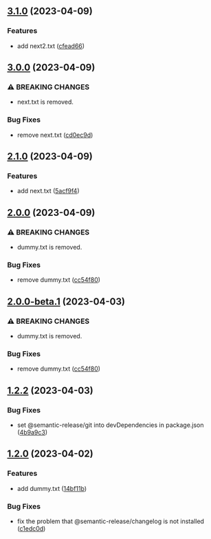 ## [3.1.0](https://github.com/yohsuke-kurita/yoh-semantic/compare/v3.0.0...v3.1.0) (2023-04-09)


### Features

* add next2.txt ([cfead66](https://github.com/yohsuke-kurita/yoh-semantic/commit/cfead661d069a7538a0cc58241ae1abc6891fbb7))

## [3.0.0](https://github.com/yohsuke-kurita/yoh-semantic/compare/v2.1.0...v3.0.0) (2023-04-09)


### ⚠ BREAKING CHANGES

* next.txt is removed.

### Bug Fixes

* remove next.txt ([cd0ec9d](https://github.com/yohsuke-kurita/yoh-semantic/commit/cd0ec9d642a4c1e2f04706dd5e423d6a7c4f6559))

## [2.1.0](https://github.com/yohsuke-kurita/yoh-semantic/compare/v2.0.0...v2.1.0) (2023-04-09)


### Features

* add next.txt ([5acf9f4](https://github.com/yohsuke-kurita/yoh-semantic/commit/5acf9f4f50e52cf34ba9974b096d188415945c36))

## [2.0.0](https://github.com/yohsuke-kurita/yoh-semantic/compare/v1.2.2...v2.0.0) (2023-04-09)


### ⚠ BREAKING CHANGES

* dummy.txt is removed.

### Bug Fixes

* remove dummy.txt ([cc54f80](https://github.com/yohsuke-kurita/yoh-semantic/commit/cc54f802801c7e49b94178cb8c0920326c4f3758))

## [2.0.0-beta.1](https://github.com/yohsuke-kurita/yoh-semantic/compare/v1.2.2...v2.0.0-beta.1) (2023-04-03)


### ⚠ BREAKING CHANGES

* dummy.txt is removed.

### Bug Fixes

* remove dummy.txt ([cc54f80](https://github.com/yohsuke-kurita/yoh-semantic/commit/cc54f802801c7e49b94178cb8c0920326c4f3758))

## [1.2.2](https://github.com/yohsuke-kurita/yoh-semantic/compare/v1.2.1...v1.2.2) (2023-04-03)


### Bug Fixes

* set @semantic-release/git into devDependencies in package.json ([4b9a9c3](https://github.com/yohsuke-kurita/yoh-semantic/commit/4b9a9c3065c8407f6a21bd49962942e4a12b8e12))

## [1.2.0](https://github.com/yohsuke-kurita/yoh-semantic/compare/v1.1.1...v1.2.0) (2023-04-02)


### Features

* add dummy.txt ([14bf11b](https://github.com/yohsuke-kurita/yoh-semantic/commit/14bf11b71b3ea36285ef2b3e3aa63f8136638918))


### Bug Fixes

* fix the problem that @semantic-release/changelog is not installed ([c1edc0d](https://github.com/yohsuke-kurita/yoh-semantic/commit/c1edc0d9d5f91e4a818e253ea8f5128e09a6c5f5))

